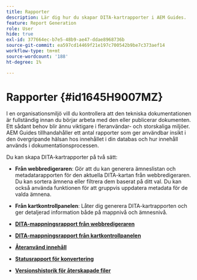 ```yaml
---
title: Rapporter
description: Lär dig hur du skapar DITA-kartrapporter i AEM Guides.
feature: Report Generation
role: User
hide: true
exl-id: 377664ec-b7e5-48b9-ae47-ddae8968736b
source-git-commit: ea597cd14469f21e197c700542b9be7c373aef14
workflow-type: tm+mt
source-wordcount: '188'
ht-degree: 1%

---
```


# Rapporter {#id1645H9007MZ}

I en organisationsmiljö vill du kontrollera att den tekniska dokumentationen är fullständig innan du börjar arbeta med den eller publicerar dokumenten. Ett sådant behov blir ännu viktigare i fleranvändar- och storskaliga miljöer. AEM Guides tillhandahåller ett antal rapporter som ger användbar insikt i den övergripande hälsan hos innehållet i din databas och hur innehåll används i dokumentationsprocessen.

Du kan skapa DITA-kartrapporter på två sätt:

- **Från webbredigeraren**: Gör att du kan generera ämneslistan och metadatarapporten för den aktuella DITA-kartan från webbredigeraren. Du kan sortera ämnena eller filtrera dem baserat på ditt val. Du kan också använda funktionen för att gruppvis uppdatera metadata för de valda ämnena.
- **Från kartkontrollpanelen**: Låter dig generera DITA-kartrapporten och ger detaljerad information både på mappnivå och ämnesnivå.

- **[DITA-mappningsrapport från webbredigeraren](reports-web-editor.md)**

- **[DITA-mappningsrapport från kartkontrollpanelen](reports-ditamap.md)**

- **[Återanvänd innehåll](reports-content-reuse.md)**

- **[Statusrapport för konvertering](reports-convertion-status.md)**

- **[Versionshistorik för återskapade filer](reports-reverted-file-version-history.md)**
